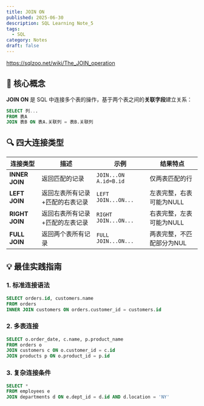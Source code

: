 ```yaml
---
title: JOIN ON
published: 2025-06-30
description: SQL Learning Note_5
tags: 
  - SQL
category: Notes
draft: false
---
```


https://sqlzoo.net/wiki/The_JOIN_operation
## 🧩 核心概念

**JOIN ON** 是 SQL 中连接多个表的操作，基于两个表之间的**关联字段**建立关系：

```sql
SELECT 列...
FROM 表A
JOIN 表B ON 表A.关联列 = 表B.关联列
```

## 🔍 四大连接类型

| 连接类型           | 描述               | 示例                    | 结果特点           |
| -------------- | ---------------- | --------------------- | -------------- |
| **INNER JOIN** | 返回匹配的记录          | `JOIN...ON A.id=B.id` | 仅两表匹配的行        |
| **LEFT JOIN**  | 返回左表所有记录+匹配的右表记录 | `LEFT JOIN...ON...`   | 左表完整，右表可能为NULL |
| **RIGHT JOIN** | 返回右表所有记录+匹配的左表记录 | `RIGHT JOIN...ON...`  | 右表完整，左表可能为NULL |
| **FULL JOIN**  | 返回两个表所有记录        | `FULL JOIN...ON...`   | 两表完整，不匹配部分为NUL |
## 💡 最佳实践指南

### 1. 标准连接语法
```sql
SELECT orders.id, customers.name
FROM orders
INNER JOIN customers ON orders.customer_id = customers.id
```

### 2. 多表连接
```sql
SELECT o.order_date, c.name, p.product_name
FROM orders o
JOIN customers c ON o.customer_id = c.id
JOIN products p ON o.product_id = p.id
```
### 3. 复杂连接条件
```sql
SELECT *
FROM employees e
JOIN departments d ON e.dept_id = d.id AND d.location = 'NY'
```